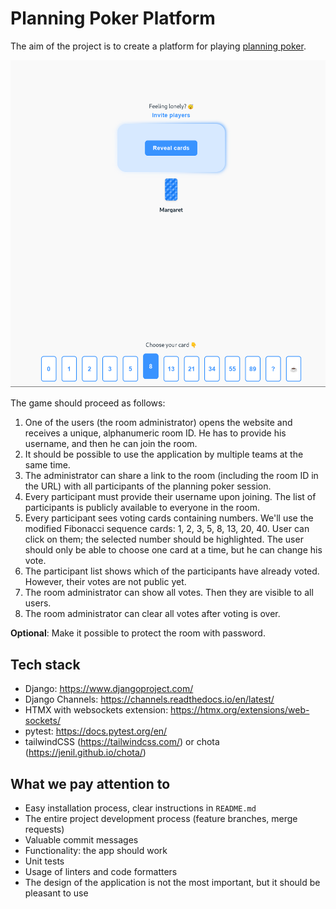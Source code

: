 # Planning Poker Platform

The aim of the project is to create a platform for playing [planning 
poker](https://en.wikipedia.org/wiki/Planning_poker).

![Example screen](planningpoker.png)

The game should proceed as follows:

1. One of the users (the room administrator) opens the website and receives a
   unique, alphanumeric room ID. He has to provide his username, and then he
   can join the room.
2. It should be possible to use the application by multiple teams at the same
   time.
3. The administrator can share a link to the room (including the room ID in the
   URL) with all participants of the planning poker session.
4. Every participant must provide their username upon joining. The list of
   participants is publicly available to everyone in the room.
5. Every participant sees voting cards containing numbers. We'll use the
   modified Fibonacci sequence cards: 1, 2, 3, 5, 8, 13, 20, 40. User can click
   on them; the selected number should be highlighted. The user should only be
   able to choose one card at a time, but he can change his
   vote.
6. The participant list shows which of the participants have already voted.
   However, their votes are not public yet.
7. The room administrator can show all votes. Then they are visible to all users.
8. The room administrator can clear all votes after voting is over.

**Optional**: Make it possible to protect the room with password.

## Tech stack

* Django: https://www.djangoproject.com/
* Django Channels: https://channels.readthedocs.io/en/latest/
* HTMX with websockets extension: https://htmx.org/extensions/web-sockets/
* pytest: https://docs.pytest.org/en/
* tailwindCSS (https://tailwindcss.com/) or chota (https://jenil.github.io/chota/)


## What we pay attention to

* Easy installation process, clear instructions in `README.md`
* The entire project development process (feature branches, merge requests)
* Valuable commit messages
* Functionality: the app should work
* Unit tests
* Usage of linters and code formatters
* The design of the application is not the most important, but it should be
  pleasant to use
